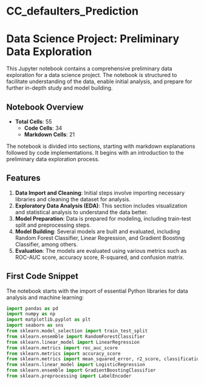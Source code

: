 # CC_defaulters_Prediction

# Data Science Project: Preliminary Data Exploration

This Jupyter notebook contains a comprehensive preliminary data exploration for a data science project. The notebook is structured to facilitate understanding of the data, enable initial analysis, and prepare for further in-depth study and model building.

## Notebook Overview

- **Total Cells**: 55
  - **Code Cells**: 34
  - **Markdown Cells**: 21

The notebook is divided into sections, starting with markdown explanations followed by code implementations. It begins with an introduction to the preliminary data exploration process.

## Features

1. **Data Import and Cleaning**: Initial steps involve importing necessary libraries and cleaning the dataset for analysis.
2. **Exploratory Data Analysis (EDA)**: This section includes visualization and statistical analysis to understand the data better.
3. **Model Preparation**: Data is prepared for modeling, including train-test split and preprocessing steps.
4. **Model Building**: Several models are built and evaluated, including Random Forest Classifier, Linear Regression, and Gradient Boosting Classifier, among others.
5. **Evaluation**: The models are evaluated using various metrics such as ROC-AUC score, accuracy score, R-squared, and confusion matrix.

## First Code Snippet

The notebook starts with the import of essential Python libraries for data analysis and machine learning:

```python
import pandas as pd
import numpy as np
import matplotlib.pyplot as plt
import seaborn as sns
from sklearn.model_selection import train_test_split
from sklearn.ensemble import RandomForestClassifier
from sklearn.linear_model import LinearRegression
from sklearn.metrics import roc_auc_score
from sklearn.metrics import accuracy_score
from sklearn.metrics import mean_squared_error, r2_score, classification_report, confusion_matrix
from sklearn.linear_model import LogisticRegression
from sklearn.ensemble import GradientBoostingClassifier
from sklearn.preprocessing import LabelEncoder
